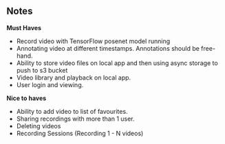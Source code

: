 ## Notes

**Must Haves**

- Record video with TensorFlow posenet model running
- Annotating video at different timestamps. Annotations should be free-hand.
- Ability to store video files on local app and then using async storage to push to s3 bucket
- Video library and playback on local app.
- User login and viewing.

**Nice to haves**

- Ability to add video to list of favourites.
- Sharing recordings with more than 1 user.
- Deleting videos
- Recording Sessions (Recording 1 - N videos)
